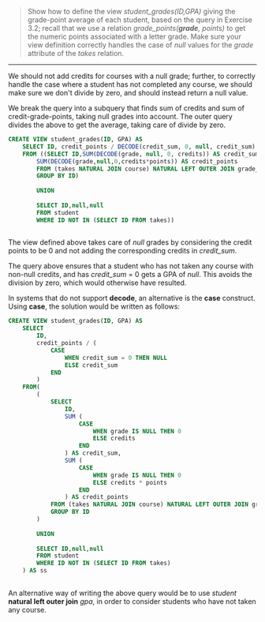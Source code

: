 > Show how to define the view _student_grades(ID,GPA)_ giving the grade-point average of each student, based on the query in Exercise 3.2; recall that we use a relation _grade_points(**grade**, points)_ to get the numeric points associated with a letter grade. Make sure your view definition correctly handles the case of _null_ values for the _grade_ attribute of the _takes_ relation.

---

We should not add credits for courses with a null grade; further, to correctly handle the case where a student has not completed any course, we should make sure we don't divide by zero, and should instead return a null value.

We break the query into a subquery that finds sum of credits and sum of credit-grade-points, taking null grades into account. The outer query divides the above to get the average, taking care of divide by zero.

```sql
CREATE VIEW student_grades(ID, GPA) AS 
    SELECT ID, credit_points / DECODE(credit_sum, 0, null, credit_sum)
    FROM ((SELECT ID,SUM(DECODE(grade, null, 0, credits)) AS credit_sum,
        SUM(DECODE(grade,null,0,credits*points)) AS credit_points
        FROM (takes NATURAL JOIN course) NATURAL LEFT OUTER JOIN grade_points
        GROUP BY ID)
      
        UNION
      
        SELECT ID,null,null
        FROM student
        WHERE ID NOT IN (SELECT ID FROM takes))
  
```

The view defined above takes care of _null_ grades by considering the credit points to be 0 and not adding the corresponding credits in _credit_sum_.

The query above ensures that a student who has not taken any course with non-null credits, and has _credit_sum_ = 0 gets a GPA of _null_. This avoids the division by zero, which would otherwise have resulted.

In systems that do not support **decode**, an alternative is the **case** construct. Using **case**, the solution would be written as follows:

```sql
CREATE VIEW student_grades(ID, GPA) AS 
    SELECT 
        ID, 
        credit_points / (
            CASE 
                WHEN credit_sum = 0 THEN NULL
                ELSE credit_sum
            END
        )
    FROM(
        (
            SELECT 
                ID,
                SUM ( 
                    CASE 
                        WHEN grade IS NULL THEN 0 
                        ELSE credits 
                    END
                ) AS credit_sum,
                SUM (
                    CASE 
                        WHEN grade IS NULL THEN 0 
                        ELSE credits * points 
                    END
                ) AS credit_points
            FROM (takes NATURAL JOIN course) NATURAL LEFT OUTER JOIN grade_points
            GROUP BY ID
        ) 
      
        UNION
      
        SELECT ID,null,null
        FROM student
        WHERE ID NOT IN (SELECT ID FROM takes)
    ) AS ss
  
```

An alternative way of writing the above query would be to use _student_ **natural left outer join** _gpa_, in order to consider students who have not taken any course.
